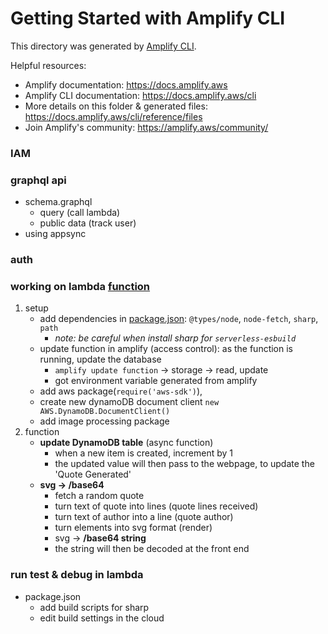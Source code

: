 # Getting Started with Amplify CLI
This directory was generated by [Amplify CLI](https://docs.amplify.aws/cli).

Helpful resources:
- Amplify documentation: https://docs.amplify.aws
- Amplify CLI documentation: https://docs.amplify.aws/cli
- More details on this folder & generated files: https://docs.amplify.aws/cli/reference/files
- Join Amplify's community: https://amplify.aws/community/

### IAM

### graphql api
- schema.graphql
    - query (call lambda)
    - public data (track user)
- using appsync

### auth

### working on lambda [function](/backend/function/quoteLambda/src/index.js)
1. setup
    - add dependencies in [package.json](/backend/function/quoteLambda/src/package.json): `@types/node`, `node-fetch`, `sharp`, `path`
        + _note: be careful when install sharp for `serverless-esbuild`_
    - update function in amplify (access control): as the function is running, update the database 
        - `amplify update function` -> storage -> read, update
        - got environment variable generated from amplify
    - add aws package(`require('aws-sdk')`), 
    - create new dynamoDB document client `new AWS.DynamoDB.DocumentClient()`
    - add image processing package
2. function
    - __update DynamoDB table__ (async function)
        + when a new item is created, increment by 1
        + the updated value will then pass to the webpage, to update the 'Quote Generated'
    - __svg -> /base64__
    	- fetch a random quote
    	- turn text of quote into lines (quote lines received)
    	- turn text of author into a line (quote author)
    	- turn elements into svg format (render)
    	- svg -> **/base64 string**
        - the string will then be decoded at the front end 

### run test & debug in lambda
- package.json
    + add build scripts for sharp
    + edit build settings in the cloud